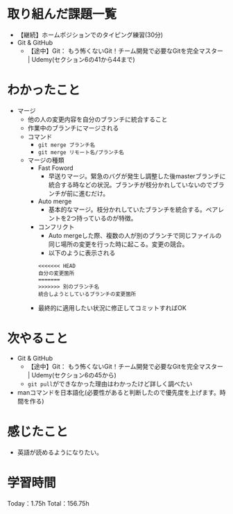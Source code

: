 # 取り組んだ課題一覧
- 【継続】ホームポジションでのタイピング練習(30分)
- Git & GitHub
	- 【途中】Git： もう怖くないGit！チーム開発で必要なGitを完全マスター | Udemy(セクション6の41から44まで)

# わかったこと
- マージ
	- 他の人の変更内容を自分のブランチに統合すること
	- 作業中のブランチにマージされる
	- コマンド
		- `git merge ブランチ名`
		- `git merge リモート名/ブランチ名`
  - マージの種類
	  - Fast Foword
	  	- 早送りマージ。緊急のバグが発生し調整した後masterブランチに統合する時などの状況。ブランチが枝分かれしていないのでブランチが前に進むだけ。
	  - Auto merge
	  	- 基本的なマージ。枝分かれしていたブランチを統合する。ペアレントを2つ持っているのが特徴。
  	- コンフリクト
   		- Auto mergeした際、複数の人が別のブランチで同じファイルの同じ場所の変更を行った時に起こる。変更の競合。
     	- 以下のように表示される
        ```
       <<<<<<< HEAD
       自分の変更箇所
       =======
       >>>>>>> 別のブランチ名
       統合しようとしているブランチの変更箇所
       ```
  	- 最終的に適用したい状況に修正してコミットすればOK

# 次やること
- Git & GitHub
	- 【途中】Git： もう怖くないGit！チーム開発で必要なGitを完全マスター | Udemy(セクション6の45から)
	- `git pull`ができなかった理由はわかったけど詳しく調べたい
- manコマンドを日本語化(必要性があると判断したので優先度を上げます。時間を作る)

# 感じたこと
- 英語が読めるようになりたい。

# 学習時間
Today：1.75h Total：156.75h
